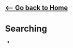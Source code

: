 ## [<-- Go back to Home](https://thecoducer.github.io/GeeksForGeeks_DSA_Course_Solutions/)
# Searching
- 